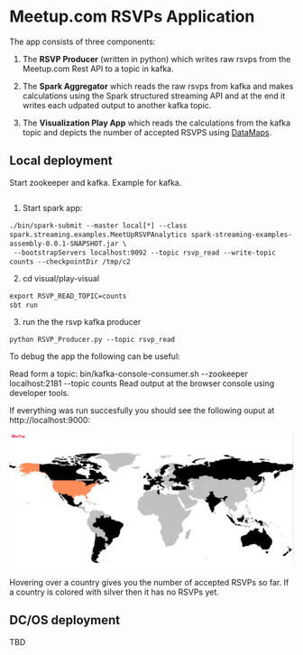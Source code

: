 # Meetup.com RSVPs Application

The app consists of three components:

1. The **RSVP Producer** (written in python) which writes raw rsvps from the Meetup.com Rest API to a topic in kafka.

2. The **Spark Aggregator** which reads the raw rsvps from kafka and makes calculations using
the Spark structured streaming API and at the end it writes each udpated output to another kafka topic.

3. The **Visualization Play App** which reads the calculations from the kafka topic and depicts
the number of accepted RSVPS using [DataMaps](http://datamaps.github.io/).

## Local deployment

Start zookeeper and kafka. Example for kafka.
```nohup ~/kafka_2.11-0.11.0.1/bin/kafka-server-start.sh ~/kafka_2.11-0.11.0.1/config/server.properties > ~/kafka.log 2>&1 &
```

1) Start spark app:
```
./bin/spark-submit --master local[*] --class spark.streaming.examples.MeetUpRSVPAnalytics spark-streaming-examples-assembly-0.0.1-SNAPSHOT.jar \
 --bootstrapServers localhost:9092 --topic rsvp_read --write-topic counts --checkpointDir /tmp/c2
```
2) cd visual/play-visual
```
export RSVP_READ_TOPIC=counts
sbt run
```
3) run the the rsvp kafka producer
```
python RSVP_Producer.py --topic rsvp_read
```

To debug the app the following can be useful:

Read form a topic: bin/kafka-console-consumer.sh --zookeeper localhost:2181 --topic counts
Read output at the browser console using developer tools.



If everything was run succesfully you should see the following ouput at http://localhost:9000:

![RSVPMAP](./demo.png)

Hovering over a country gives you the number of accepted RSVPs so far. If a country is colored with silver then it has no RSVPs yet.

## DC/OS deployment

TBD
